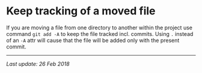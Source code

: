 # Keep tracking of a moved file

If you are moving a file from one directory to another within the project use command
`git add -A` to keep the file tracked incl. commits. Using `.` instead of an `-A` attr will cause that
the file will be added only with the present commit.

---
_Last update: 26 Feb 2018_ 